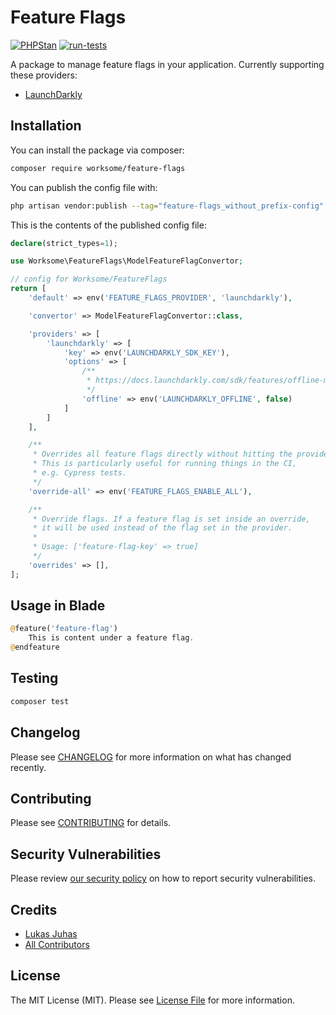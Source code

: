 # Feature Flags

[![PHPStan](https://github.com/worksome/feature-flags/actions/workflows/phpstan.yml/badge.svg)](https://github.com/worksome/feature-flags/actions/workflows/phpstan.yml)
[![run-tests](https://github.com/worksome/feature-flags/actions/workflows/run-tests.yml/badge.svg)](https://github.com/worksome/feature-flags/actions/workflows/run-tests.yml)

A package to manage feature flags in your application. Currently supporting these providers:

- [LaunchDarkly](https://launchdarkly.com/)

## Installation

You can install the package via composer:

```bash
composer require worksome/feature-flags
```

You can publish the config file with:

```bash
php artisan vendor:publish --tag="feature-flags_without_prefix-config"
```

This is the contents of the published config file:

```php
declare(strict_types=1);

use Worksome\FeatureFlags\ModelFeatureFlagConvertor;

// config for Worksome/FeatureFlags
return [
    'default' => env('FEATURE_FLAGS_PROVIDER', 'launchdarkly'),

    'convertor' => ModelFeatureFlagConvertor::class,

    'providers' => [
        'launchdarkly' => [
            'key' => env('LAUNCHDARKLY_SDK_KEY'),
            'options' => [
                /**
                 * https://docs.launchdarkly.com/sdk/features/offline-mode
                 */
                'offline' => env('LAUNCHDARKLY_OFFLINE', false)
            ]
        ]
    ],

    /**
     * Overrides all feature flags directly without hitting the provider.
     * This is particularly useful for running things in the CI,
     * e.g. Cypress tests.
     */
    'override-all' => env('FEATURE_FLAGS_ENABLE_ALL'),

    /**
     * Override flags. If a feature flag is set inside an override,
     * it will be used instead of the flag set in the provider.
     *
     * Usage: ['feature-flag-key' => true]
     */
    'overrides' => [],
];
```

## Usage in Blade

```php
@feature('feature-flag')
    This is content under a feature flag.
@endfeature
```

## Testing

```bash
composer test
```

## Changelog

Please see [CHANGELOG](CHANGELOG.md) for more information on what has changed recently.

## Contributing

Please see [CONTRIBUTING](.github/CONTRIBUTING.md) for details.

## Security Vulnerabilities

Please review [our security policy](../../security/policy) on how to report security vulnerabilities.

## Credits

- [Lukas Juhas](https://github.com/lukasjuhas)
- [All Contributors](../../contributors)

## License

The MIT License (MIT). Please see [License File](LICENSE.md) for more information.
